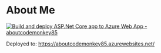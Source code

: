 # About Me

[![Build and deploy ASP.Net Core app to Azure Web App - aboutcodemonkey85](https://github.com/codemonkey85/aboutme/actions/workflows/main_aboutcodemonkey85.yml/badge.svg)](https://github.com/codemonkey85/aboutme/actions/workflows/main_aboutcodemonkey85.yml)

Deployed to: https://aboutcodemonkey85.azurewebsites.net/
